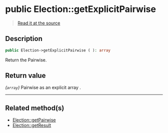 # public Election::getExplicitPairwise

> [Read it at the source](https://github.com/julien-boudry/Condorcet/blob/master/src/ElectionProcess/ResultsProcess.php#L221)

## Description    

```php
public Election->getExplicitPairwise ( ): array
```

Return the Pairwise.
    

## Return value   

*(`array`)* Pairwise as an explicit array .


---------------------------------------

## Related method(s)      

* [Election::getPairwise](/Docs/api-reference/Election%20Class/Election--getPairwise.md)    
* [Election::getResult](/Docs/api-reference/Election%20Class/Election--getResult.md)    
